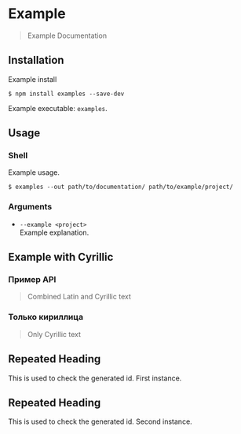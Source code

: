 # Example

> Example Documentation

## Installation

Example install

```text
$ npm install examples --save-dev
```

Example executable: `examples`.

## Usage

### Shell

Example usage.

```text
$ examples --out path/to/documentation/ path/to/example/project/
```

### Arguments

-   `--example <project>`<br>
    Example explanation.

## Example with Cyrillic

### Пример API

> Combined Latin and Cyrillic text

### Только кириллица

> Only Cyrillic text

## Repeated Heading

This is used to check the generated id. First instance.

## Repeated Heading

This is used to check the generated id. Second instance.

